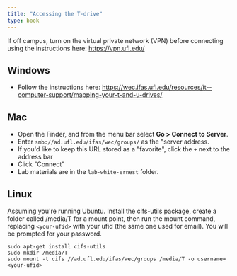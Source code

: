 ```yaml
---
title: "Accessing the T-drive"
type: book
---
```


If off campus, turn on the virtual private network (VPN) before connecting using the instructions here: https://vpn.ufl.edu/

## Windows

* Follow the instructions here: https://wec.ifas.ufl.edu/resources/it--computer-support/mapping-your-t-and-u-drives/

## Mac

* Open the Finder, and from the menu bar select **Go > Connect to Server**.
* Enter `smb://ad.ufl.edu/ifas/wec/groups/` as the "server address.
* If you'd like to keep this URL stored as a "favorite", click the `+` next to the address bar
* Click "Connect"
* Lab materials are in the `lab-white-ernest` folder.

## Linux

Assuming you're running Ubuntu. Install the cifs-utils package, create a folder called /media/T for a mount point, then run the mount command, replacing `<your-ufid>` with your ufid (the same one used for email). You will be prompted for your password.

    sudo apt-get install cifs-utils
    sudo mkdir /media/T
    sudo mount -t cifs //ad.ufl.edu/ifas/wec/groups /media/T -o username=<your-ufid>